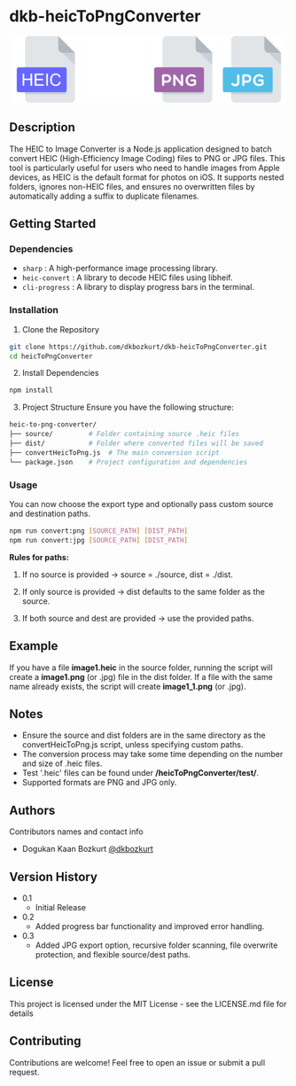 # dkb-heicToPngConverter
<!-- Conversion script which converts '.heic' files, to '.png' files without quality compression -->

<p align="center">
<img src="./Img/heic.png" alt="heic" width="120" height="120"/>
<img src="./Img/right-arrow.png" alt="arrow" width="120" height="120"/>
<img src="./Img/png.png" alt="png" width="120" height="120"/>
<img src="./Img/jpg.png" alt="jpg" width="120" height="120"/>

</p>

## Description

The HEIC to Image Converter is a Node.js application designed to batch convert HEIC (High-Efficiency Image Coding) files to PNG or JPG files. This tool is particularly useful for users who need to handle images from Apple devices, as HEIC is the default format for photos on iOS. It supports nested folders, ignores non-HEIC files, and ensures no overwritten files by automatically adding a suffix to duplicate filenames.

## Getting Started

### Dependencies

* `sharp` : A high-performance image processing library.
* `heic-convert` : A library to decode HEIC files using libheif.
* `cli-progress` : A library to display progress bars in the terminal.

### Installation
1. Clone the Repository

``` bash
git clone https://github.com/dkbozkurt/dkb-heicToPngConverter.git
cd heicToPngConverter
```

2. Install Dependencies

```bash
npm install
```

3. Project Structure
Ensure you have the following structure:

```bash
heic-to-png-converter/
├── source/         # Folder containing source .heic files
├── dist/           # Folder where converted files will be saved
├── convertHeicToPng.js  # The main conversion script
└── package.json    # Project configuration and dependencies
```

### Usage

You can now choose the export type and optionally pass custom source and destination paths.
```bash
npm run convert:png [SOURCE_PATH] [DIST_PATH]
npm run convert:jpg [SOURCE_PATH] [DIST_PATH]
```
<b>Rules for paths:</b>

1. If no source is provided → source = ./source, dist = ./dist.

2. If only source is provided → dist defaults to the same folder as the source.

3. If both source and dest are provided → use the provided paths.

## Example

If you have a file <b>image1.heic</b> in the source folder, running the script will create a <b>image1.png</b> (or .jpg) file in the dist folder. If a file with the same name already exists, the script will create <b>image1_1.png</b> (or .jpg).

## Notes
* Ensure the source and dist folders are in the same directory as the convertHeicToPng.js script, unless specifying custom paths.
* The conversion process may take some time depending on the number and size of .heic files.
* Test '.heic' files can be found under <b>/heicToPngConverter/test/</b>.
* Supported formats are PNG and JPG only.

## Authors

Contributors names and contact info

* Dogukan Kaan Bozkurt [@dkbozkurt](https://github.com/dkbozkurt)

## Version History

* 0.1
    * Initial Release
* 0.2
    * Added progress bar functionality and improved error handling.
* 0.3
    * Added JPG export option, recursive folder scanning, file overwrite protection, and flexible source/dest paths.

## License

This project is licensed under the MIT License - see the LICENSE.md file for details

## Contributing

Contributions are welcome! Feel free to open an issue or submit a pull request.
